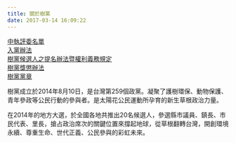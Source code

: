 ```yaml
---
title: 關於樹黨
date: 2017-03-14 16:09:22
---
```


[中執評委名單](../committe/index.html)  
[入黨辦法](../enter/index.html)  
[樹黨候選人之提名辦法暨權利義務規定](../candidate/index.html)  
[樹黨獎懲辦法](../reward/index.html)  
[樹黨黨章](../contract/index.html)  

樹黨成立於2014年8月10日，是台灣第259個政黨。凝聚了護樹環保、動物保護、青年參政等公民行動的參與者。是太陽花公民運動所孕育的新生草根政治力量。

在2014年的地方大選，於全國各地共推出20名候選人，參選縣市議員、鎮長、市民代表、里長，搶占政治席次的關鍵位置來撐起地球，從草根翻轉台灣，開創環境永續、尊重生命、世代正義、公民參與的彩虹未來。
